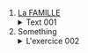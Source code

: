 1. [La FAMILLE]([url](https://github.com/evug/evug.github.io/raw/main/french/audio-a2/001_small.mp3))<details><summary>Text 001 </summary>We can put here the text <a href="http://example.com/" target="_blank">example</a> </details>
2. Something<details><summary>L'exercice 002</summary><audio controls autoplay><source src="https://github.com/evug/evug.github.io/raw/main/french/audio-a2/002_small.mp3" type="audio/mpeg"></audio></details>


